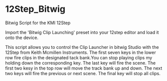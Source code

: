 12Step_Bitwig
=============

Bitwig Script for the KMI 12Step

Import the 'Bitwig Clip Launching' preset into your 12step editor and load it onto the device. 


This script allows you to control the Clip Launcher in bitwig Studio with the 12Step from Keith Mcmillen Instruments. 
The first seven keys in the lower row fire clips in the designated tack bank.You can stop playing clips my holding down the corresponding key. The last key will fire the scene. 
The first two kesy in the top row will move the track bank up and down. The next two keys will fire the previous or next scene. The final key will stop all clips. 
